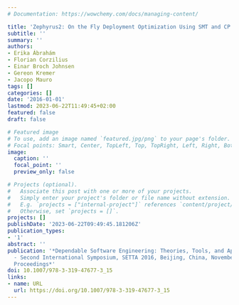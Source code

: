 ```yaml
---
# Documentation: https://wowchemy.com/docs/managing-content/

title: 'Zephyrus2: On the Fly Deployment Optimization Using SMT and CP Technologies'
subtitle: ''
summary: ''
authors:
- Erika Ábrahám
- Florian Corzilius
- Einar Broch Johnsen
- Gereon Kremer
- Jacopo Mauro
tags: []
categories: []
date: '2016-01-01'
lastmod: 2023-06-22T11:49:45+02:00
featured: false
draft: false

# Featured image
# To use, add an image named `featured.jpg/png` to your page's folder.
# Focal points: Smart, Center, TopLeft, Top, TopRight, Left, Right, BottomLeft, Bottom, BottomRight.
image:
  caption: ''
  focal_point: ''
  preview_only: false

# Projects (optional).
#   Associate this post with one or more of your projects.
#   Simply enter your project's folder or file name without extension.
#   E.g. `projects = ["internal-project"]` references `content/project/deep-learning/index.md`.
#   Otherwise, set `projects = []`.
projects: []
publishDate: '2023-06-22T09:49:45.181206Z'
publication_types:
- '1'
abstract: ''
publication: '*Dependable Software Engineering: Theories, Tools, and Applications
  - Second International Symposium, SETTA 2016, Beijing, China, November 9-11, 2016,
  Proceedings*'
doi: 10.1007/978-3-319-47677-3_15
links:
- name: URL
  url: https://doi.org/10.1007/978-3-319-47677-3_15
---
```

